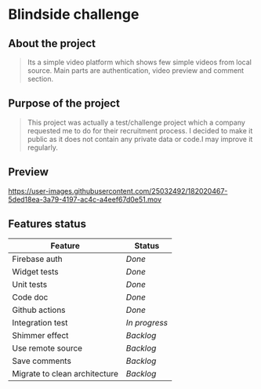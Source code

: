 # Blindside challenge

## **About the project**
>Its a simple video platform which shows few simple videos from local source.
Main parts are authentication, video preview and comment section.

## **Purpose of the project**
>This project was actually a test/challenge project which a company requested me to do for their recruitment process.
I decided to make it public as it does not contain any private data or code.I may improve it regularly.


## **Preview**

https://user-images.githubusercontent.com/25032492/182020467-5ded18ea-3a79-4197-ac4c-a4eef67d0e51.mov

## **Features status**


Feature | Status 
--- | ---
Firebase auth | *Done*
Widget tests | *Done*
Unit tests |  *Done*
Code doc | *Done*
Github actions | *Done*
Integration test | *In progress*
Shimmer effect | *Backlog*
Use remote source | *Backlog*
Save comments | *Backlog*
Migrate to clean architecture | *Backlog*

